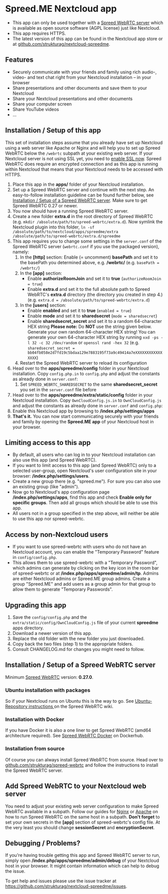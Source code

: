 # Spreed.ME Nextcloud app

- This app can only be used together with a [Spreed WebRTC server](https://github.com/strukturag/spreed-webrtc) which is available as open source software (AGPL license) just like Nextcloud.
- This app requires HTTPS.
- The latest version of this app can be found in the Nextcloud app store or at [github.com/strukturag/nextcloud-spreedme](https://github.com/strukturag/nextcloud-spreedme).

## Features

- Securely communicate with your friends and family using rich audio-, video- and text chat right from your Nextcloud installation – in your browser
- Share presentations and other documents and save them to your Nextcloud
- Share your Nextcloud presentations and other documents
- Share your computer screen
- Share YouTube videos
- ...

## Installation / Setup of this app

This set of installation steps assume that you already have set up Nextcloud using a web server like Apache or Nginx and will help you to set up Spreed WebRTC below the `/webrtc` subpath at your existing web server. If your Nextcloud server is not using SSL yet, you need to [enable SSL now](https://docs.nextcloud.com/server/9/admin_manual/installation/source_installation.html#enabling-ssl-label). Spreed WebRTC does require an encrypted connection and
as this app is running within Nextcloud that means that your Nextcloud needs to
be accessed with HTTPS.

1. Place this app in the **apps/** folder of your Nextcloud installation.
2. Set up a Spreed WebRTC server and continue with the next step.
   An easy-to-follow installation guideline can be found further below, see [Installation / Setup of a Spreed WebRTC server](#installation--setup-of-a-spreed-webrtc-server). Make sure to get Spreed WebRTC 0.27 or newer.
3. You now should have a running Spreed WebRTC server.
4. Create a new folder **extra.d** in the root directory of Spreed WebRTC (e.g. `mkdir /absolute/path/to/spreed-webrtc/extra.d`). Now symlink the Nextcloud plugin into this folder, `ln -sf /absolute/path/to/nextcloud/apps/spreedme/extra /absolute/path/to/spreed-webrtc/extra.d/spreedme`
5. This app requires you to change some settings in the `server.conf` of the Spreed WebRTC server (`webrtc.conf` if you use the packaged version), namely:
   1. In the **[http]** section:
        Enable (= uncomment) **basePath** and set it to the basePath you determined above, e.g. **/webrtc/**
        (e.g. `basePath = /webrtc/`)
   2. In the **[app]** section:
      - Enable **authorizeRoomJoin** and set it to **true**
        (`authorizeRoomJoin = true`)
      - Enable **extra.d** and set it to the full absolute path to Spreed WebRTC's **extra.d** directory (the directory you created in step 4.)
        (e.g. `extra.d = /absolute/path/to/spreed-webrtc/extra.d`)
   3. In the **[users]** section:
      - Enable **enabled** and set it to **true**
        (`enabled = true`)
      - Enable **mode** and set it to **sharedsecret**
        (`mode = sharedsecret`)
      - Enable **sharedsecret_secret** and set it to a random 64-character HEX string
        **Please note:** Do **NOT** use the string given below. Generate your own random 64-character HEX string!
        You can generate your own 64-character HEX string by running `xxd -ps -l 32 -c 32 /dev/random` or `openssl rand -hex 32`
        (e.g. `sharedsecret_secret = bb04fb058e2d7fd19c5bdaa129e7883195f73a9c49414a7eXXXXXXXXXXXXXXXX`)
   4. Restart the Spreed WebRTC server to reload its configuration
6. Head over to the **apps/spreedme/config** folder in your Nextcloud installation. Copy `config.php.in` to `config.php` and adjust the constants as already done in `server.conf`:
   1. Set `SPREED_WEBRTC_SHAREDSECRET` to the same **sharedsecret_secret** you set in the `server.conf` file before
7. Head over to the **apps/spreedme/extra/static/config** folder in your Nextcloud installation. Copy `OwnCloudConfig.js.in` to `OwnCloudConfig.js` and adjust the constants as already done in `server.conf` and `config.php`:
8. Enable this Nextcloud app by browsing to **/index.php/settings/apps**
9. **That's it.** You can now start communicating securely with your friends and family by opening the **Spreed.ME app** of your Nextcloud host in your browser.

## Limiting access to this app

- By default, all users who can log in to your Nextcloud installation can also use this app (and Spreed WebRTC).
- If you want to limit access to this app (and Spreed WebRTC) only to a selected user-group, open Nextcloud's user configuration site in your browser: **/index.php/settings/users**.
- Create a new group there (e.g. "spreed.me"). For sure you can also use an existing group (like "admin").
- Now go to Nextcloud's app configuration page **/index.php/settings/apps**, find this app and check **Enable only for specific groups**. Then add all groups which should be able to use this app.
- All users not in a group specified in the step above, will neither be able to use this app nor spreed-webrtc.

## Access by non-Nextcloud users

- If you want to use spreed-webrtc with users who do not have an Nextcloud account, you can enable the "Temporary Password" feature in `config/config.php`.
- This allows them to use spreed-webrtc with a "Temporary Password", which admins can generate by clicking on the key icon in the room bar of spreed-webrtc or at **/index.php/apps/spreedme/admin/tp**. Admins are either Nextcloud admins or Spreed.ME group admins. Create a group "Spreed.ME" and add users as a group admin for that group to allow them to generate "Temporary Passwords".

## Upgrading this app

1. Save the `config/config.php` and the `extra/static/config/OwnCloudConfig.js` file of your current **spreedme** apps directory.
2. Download a newer version of this app.
3. Replace the old folder with the new folder you just downloaded.
4. Copy back the two files (step 1) to the appropriate folders.
5. Consult CHANGELOG.md for changes you might need to follow.

## Installation / Setup of a Spreed WebRTC server

Minimum [Spreed WebRTC](https://github.com/strukturag/spreed-webrtc) version: **0.27.0**.

### Ubuntu installation with packages

So if your Nextcloud runs on Ubuntu this is the way to go. See [Ubuntu-Repository instructions ](https://github.com/strukturag/spreed-webrtc/wiki/Ubuntu-Repository) on the Spreed WebRTC wiki.

### Installation with Docker

If you have Docker it is also a one liner to get Spreed WebRTC (amd64 architecture required). See [Spreed WebRTC Docker](https://hub.docker.com/r/spreed/webrtc/) on Dockerhub.

### Installation from source

Of course you can always install Spreed WebRTC from source. Head over to [github.com/strukturag/spreed-webrtc](https://github.com/strukturag/spreed-webrtc) and follow the instructions to install the Spreed WebRTC server.


## Add Spreed WebRTC to your Nextcloud web server

You need to adjust your existing web server configuration to make Spreed WebRTC available in a subpath. Follow our guides for [Nginx](./doc/example-config-nginx.md) or [Apache](./doc/example-config-apache.md) on how to run Spreed WebRTC on the same host in a subpath. **Don't forget** to set your own secrets in the **[app]** section of spreed-webrtc's config file. At the very least you should change **sessionSecret** and **encryptionSecret**.

## Debugging / Problems?

If you're having trouble getting this app and Spreed WebRTC server to run, simply open **/index.php/apps/spreedme/admin/debug** of your Nextcloud host in your browser. It might contain information which can help to debug the issue.

To get help and issues please use the issue tracker at https://github.com/strukturag/nextcloud-spreedme/issues.
